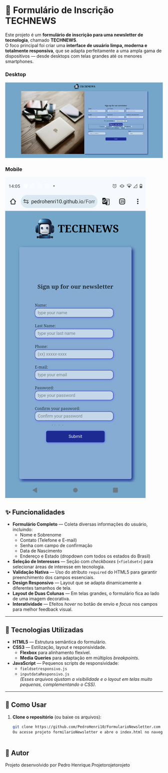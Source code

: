 # 📩 Formulário de Inscrição TECHNEWS

Este projeto é um **formulário de inscrição para uma newsletter de tecnologia**, chamado **TECHNEWS**.  
O foco principal foi criar uma **interface de usuário limpa, moderna e totalmente responsiva**, que se adapta perfeitamente a uma ampla gama de dispositivos — desde desktops com telas grandes até os menores smartphones.

### Desktop
![Preview Desktop](https://raw.githubusercontent.com/PedroHenri10/FormularioNewsletter/main/src/img/tmp_62e034fe-6463-4788-ba88-7f1e9c9b830a.png)

### Mobile
![Preview Mobile](https://raw.githubusercontent.com/PedroHenri10/FormularioNewsletter/main/src/img/Screenshot_20251022-140556.jpg)

## ✨ Funcionalidades

- **Formulário Completo** — Coleta diversas informações do usuário, incluindo:
  - Nome e Sobrenome
  - Contato (Telefone e E-mail)
  - Senha com campo de confirmação
  - Data de Nascimento
  - Endereço e Estado (dropdown com todos os estados do Brasil)
- **Seleção de Interesses** — Seção com *checkboxes* (`<fieldset>`) para selecionar áreas de interesse em tecnologia.
- **Validação Nativa** — Uso do atributo `required` do HTML5 para garantir preenchimento dos campos essenciais.
- **Design Responsivo** — Layout que se adapta dinamicamente a diferentes tamanhos de tela.
- **Layout de Duas Colunas** — Em telas grandes, o formulário fica ao lado de uma imagem decorativa.
- **Interatividade** — Efeitos *hover* no botão de envio e *focus* nos campos para melhor feedback visual.

---

## 🚀 Tecnologias Utilizadas

- **HTML5** — Estrutura semântica do formulário.
- **CSS3** — Estilização, layout e responsividade.
  - **Flexbox** para alinhamento flexível.
  - **Media Queries** para adaptação em múltiplos *breakpoints*.
- **JavaScript** — Pequenos scripts de responsividade:
  - `fieldsetresponsivo.js`
  - `inputdataResponsivo.js`  
  *(Esses arquivos ajustam a visibilidade e o layout em telas muito pequenas, complementando o CSS).*

---

## 🔧 Como Usar

1. **Clone o repositório** (ou baixe os arquivos):
   ```bash
   git clone https://github.com/PedroHenri10/FormularioNewsletter.com
   Ou acesse projeto formilarioNewsletter e abre o index.html no navegador.
 
## 👤 Autor

   Projeto desenvolvido por Pedro Henrique.Projetorojetorojeto
